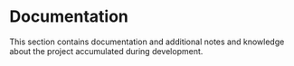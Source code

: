 # Documentation

This section contains documentation and additional notes and knowledge about the project
accumulated during development.
